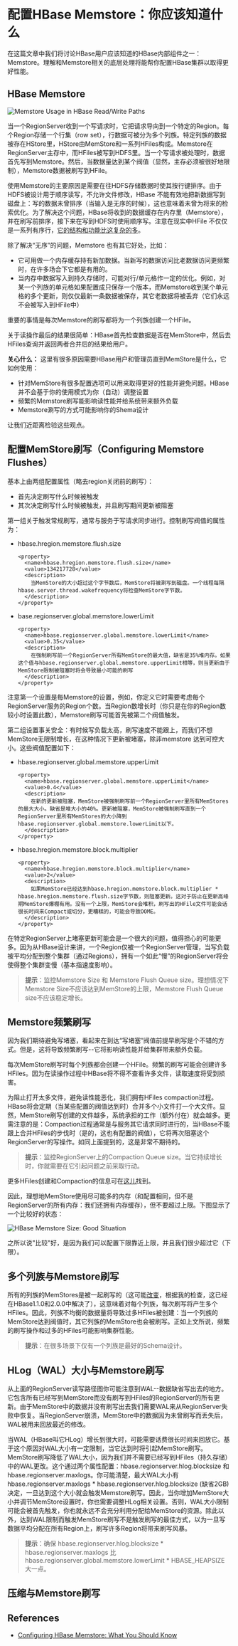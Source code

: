 # 配置HBase Memstore：你应该知道什么
在这篇文章中我们将讨论HBase用户应该知道的HBase内部组件之一：Memstore。理解和Memstore相关的底层处理将能帮你配置HBase集群以取得更好性能。
## HBase Memstore
![Memstore Usage in HBase Read/Write Paths](images/hbase_read_write_path.png)

当一个RegionServer收到一个写请求时，它把请求导向到一个特定的Region。每个Region存储一个行集（row set），行数据可被分为多个列族。特定列族的数据被存在HStore里，HStore由MemStore和一系列HFiles构成。Memstore在RegionServer主存中，而HFiles被写到HDFS里。当一个写请求被处理时，数据首先写到Memstore。然后，当数据量达到某个阀值（显然，主存必须被很好地限制），Memstore数据被刷写到HFile。

使用Memstore的主要原因是需要在往HDFS存储数据时使其按行键排序。由于HDFS被设计用于顺序读写，不允许文件修改，HBase 不能有效地把新数据写到磁盘上：写的数据未曾排序（当输入是无序的时候），这也意味着未曾为将来的检索优化。为了解决这个问题，HBase将收到的数据缓存在内存里（Memstore），并在刷写前排序，接下来在写到HDFS时使用顺序写。注意在现实中HFile 不仅仅是一系列有序行，[它的结构和功能比这复杂的多](apache_hbase_io.md)。

除了解决“无序”的问题，Memstore 也有其它好处，比如：
  + 它可用做一个内存缓存持有新加数据。当新写的数据访问比老数据访问更频繁时，在许多场合下它都是有用的。
  + 当内存中数据写入到持久存储时，可能对行/单元格作一定的优化。例如，对某一个列族的单元格如果配置成只保存一个版本，而Memstore收到某个单元格的多个更新，则仅仅最新一条数据被保存，其它老数据将被丢弃（它们永远不会被写入到HFile中）

重要的事情是每次Memstore的刷写都将为一个列族创建一个HFile。

关于读操作最后的结果很简单：HBase首先检查数据是否在MemStore中，然后去HFiles查询并返回两者合并后的结果给用户。

**关心什么：**
这里有很多原因需要HBase用户和管理员直到MemStore是什么，它如何使用：
- 针对MemStore有很多配置选项可以用来取得更好的性能并避免问题。HBase并不会基于你的使用模式为你（自动）调整设置
- 频繁的Memstore刷写能影响读性能并给系统带来额外负载
- Memstore涮写的方式可能影响你的Shema设计

让我们近距离检验这些观点。
## 配置MemStore刷写（Configuring Memstore Flushes）
基本上由两组配置属性（略去region关闭前的刷写）：
+ 首先决定刷写什么时候被触发
+ 其次决定刷写什么时候被触发，并且刷写期间更新被阻塞

第一组关于触发常规刷写，通常与服务于写请求同步进行。控制刷写阀值的属性为：
  + hbase.hregion.memstore.flush.size
    ```
    <property>
      <name>hbase.hregion.memstore.flush.size</name>
      <value>134217728</value>
      <description>
        当MemStore的大小超过这个字节数后，MemStore将被涮写到磁盘。一个线程每隔hbase.server.thread.wakefrequency将检查MemStore字节数。
      </description>
    </property>
    ```
  + base.regionserver.global.memstore.lowerLimit
    ```
    <property>
      <name>hbase.regionserver.global.memstore.lowerLimit</name>
      <value>0.35</value>
      <description>
        在强制刷写前一个RegionServer所有MemStore的最大值，缺省是35%堆内存。如果这个值与hbase.regionserver.global.memstore.upperLimit相等，则当更新由于MemStore限制被阻塞时将会导致最小可能的刷写
      </description>
    </property>
    ```
注意第一个设置是每Memstore的设置，例如，你定义它时需要考虑每个RegionServer服务的Region个数。当Region数增长时（你只是在你的Region数较小时设置此数），Memstore刷写可能首先被第二个阀值触发。

第二组设置事关安全：有时候写负载太高，刷写速度不能跟上，而我们不想MemStore无限制增长，在这种情况下更新被堵塞，除非memstore 达到可控大小。这些阀值配置如下：
  + hbase.regionserver.global.memstore.upperLimit
    ```
    <property>
      <name>hbase.regionserver.global.memstore.upperLimit</name>
      <value>0.4</value>
      <description>
        在新的更新被阻塞，MemStore被强制刷写前一个RegionServer里所有MemStores的最大大小。缺省是堆大小的40%。更新被阻塞，MemStore被强制刷写直到一个RegionServer里所有MemStores的大小降到hbase.regionserver.global.memstore.lowerLimit以下。
      </description>
    </property>
    ```
  + hbase.hregion.memstore.block.multiplier
    ```
    <property>
      <name>hbase.hregion.memstore.block.multiplier</name>
      <value>2</value>
      <description>
        如果MemStore已经达到hbase.hregion.memstore.block.multiplier * hbase.hregion.memstore.flush.size字节数，则阻塞更新。这对于防止在更新高峰期MemStore爆棚有用。没有一个上限，MemStore会堆积，刷写出的HFile文件可能会话很长时间来Compact或切分，更糟糕的，可能会导致OOME。
      </description>
    </property>
    ```
在特定RegionServer上堵塞更新可能会是一个很大的问题，值得担心的可能更多。因为从HBase设计来讲，一个Region仅被一个RegionServer管理，当写负载被平均分配到整个集群（通过Regions），拥有一个如此“慢”的RegionServer将会使得整个集群变慢（基本指速度影响）。

> **提示**：监控Memstore Size 和 Memstore Flush Queue size。理想情况下Memstore Size不应该达到MemStore的上限，Memstore Flush Queue size不应该稳定增长。
## Memstore频繁刷写
因为我们期待避免写堵塞，看起来在到达“写堵塞”阀值前提早刷写是个不错的方式。但是，这将导致频繁刷写--它将影响读性能并给集群带来额外负载。

每次MemStore刷写时每个列族都会创建一个HFile。频繁的刷写可能会创建许多HFiles。因为在读操作过程中HBase将不得不查看许多文件，读取速度将受到损害。

为阻止打开太多文件，避免读性能恶化，我们拥有HFiles compaction过程。HBase将会定期（当某些配置的阀值达到时）合并多个小文件打一个大文件。显然，MemStore刷写创建的文件越多，系统承担的工作（额外付在）就会越多。更需注意的是：Compaction过程通常是与服务其它请求同时进行的，当HBase不能跟上合并HFiles的步伐时（是的，这也有配置的阀值），它将再次阻塞这个RegionServer的写操作。如同上面提到的，这是非常不期待的。

> **提示**：监控RegionServer上的Compaction Queue size。当它持续增长时，你就需要在它引起问题之前采取行动。

更多HFiles创建和Compaction的信息可在[这儿](http://outerthought.org/blog/465-ot.html)找到。

因此，理想地MemStore使用尽可能多的内存（和配置相同，但不是RegionServer的所有内存：我们还拥有内存缓存），但不要超过上限。下图显示了一个比较好的状态：

![HBase Memstore Size: Good Situation](images/memstore_size.png)

之所以说"比较"好，是因为我们可以配置下限靠近上限，并且我们很少超过它（下限）。
## 多个列族与Memstore刷写
所有的列族的MemStores是被一起刷写的（这可能[改变](https://issues.apache.org/jira/browse/HBASE-3149)，根据我的检查，这已经在HBase1.1.0和2.0.0中解决了），这意味着对每个列族，每次刷写将产生多个HFiles。因此，列族不均衡的数据量将导致过多HFiles被创建：当一个列族的MemStore达到阀值时，其它列族的MemStore也会被刷写。正如上文所说，频繁的刷写操作和过多的HFiles可能影响集群性能。

> **提示**：在很多场景下仅有一个列族是最好的Schema设计。
## HLog（WAL）大小与Memstore刷写
从上面的RegionServer读写路径图你可能注意到WAL--数据缺省写出去的地方。它包含所有已经写到MemStore而没有刷写到HFiles的RegionServer的所有更新。由于MemStore中的数据并没有刷写出去我们需要WAL来从RegionServer失败中恢复。当RegionServer崩溃，MemStore中的数据因为未曾刷写而丢失后，WAL被用来回放最近的修改。

当WAL（HBase叫它HLog）增长到很大时，可能需要话费很长时间来回放它。基于这个原因对WAL大小有一定限制，当它达到时将引起MemStore刷写。MemStore刷写降低了WAL大小，因为我们并不需要已经写到HFiles（持久存储）中的WAL更改。这个通过两个属性配置：hbase.regionserver.hlog.blocksize 和 hbase.regionserver.maxlogs。你可能清楚，最大WAL大小有 hbase.regionserver.maxlogs * hbase.regionserver.hlog.blocksize (缺省2GB)决定，一旦达到这个大小就会触发Memstore刷写。因此，当你增加MemStore大小并调节MemStore设置时，你也需要调整HLog相关设置。否则，WAL大小限制可能会被首先触发，你也就永远不会充分利用分配给MemStore的资源。除此以外，达到WAL限制而触发MemStore刷写不是触发刷写的最佳方式，以为一旦写数据平均分配在所有Region上，刷写许多Region将带来刷写风暴。

> **提示**：确保 hbase.regionserver.hlog.blocksize * hbase.regionserver.maxlogs 比 hbase.regionserver.global.memstore.lowerLimit * HBASE_HEAPSIZE 大一点。
## 压缩与Memstore刷写

## References
- [Configuring HBase Memstore: What You Should Know](https://sematext.com/blog/hbase-memstore-what-you-should-know/)

